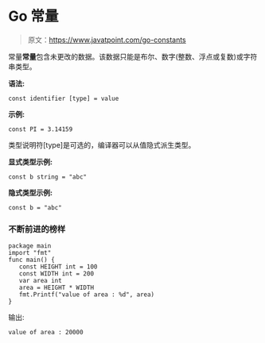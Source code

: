 # Go 常量

> 原文：<https://www.javatpoint.com/go-constants>

常量**常量**包含未更改的数据。该数据只能是布尔、数字(整数、浮点或复数)或字符串类型。

**语法:**

```
const identifier [type] = value

```

**示例:**

```
const PI = 3.14159

```

类型说明符[type]是可选的，编译器可以从值隐式派生类型。

**显式类型示例:**

```
const b string = "abc"

```

**隐式类型示例:**

```
const b = "abc"

```

### 不断前进的榜样

```
package main
import "fmt"
func main() {
   const HEIGHT int = 100
   const WIDTH int = 200
   var area int
   area = HEIGHT * WIDTH
   fmt.Printf("value of area : %d", area)
}

```

输出:

```
value of area : 20000

```